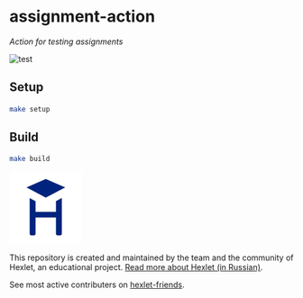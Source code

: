 # assignment-action

*Action for testing assignments*

![test](https://github.com/Hexlet/assignment-action/workflows/test/badge.svg)

## Setup

```bash
make setup
```

## Build

```bash
make build
```

[![Hexlet Ltd. logo](https://raw.githubusercontent.com/Hexlet/assets/master/images/hexlet_logo128.png)](https://ru.hexlet.io/pages/about?utm_source=github&utm_medium=link&utm_campaign=assignment-action)

This repository is created and maintained by the team and the community of Hexlet, an educational project. [Read more about Hexlet (in Russian)](https://ru.hexlet.io/pages/about?utm_source=github&utm_medium=link&utm_campaign=assignment-action).

See most active contributers on [hexlet-friends](https://friends.hexlet.io/).
